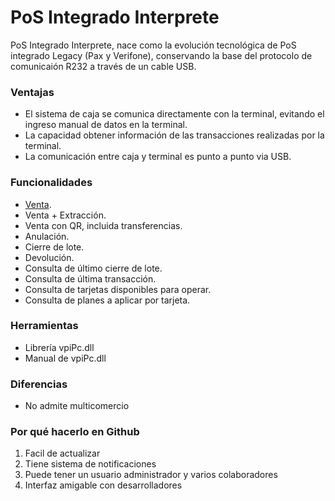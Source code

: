 # PoS Integrado Interprete

PoS Integrado Interprete, nace como la evolución tecnológica de PoS integrado Legacy (Pax y Verifone), conservando la base del protocolo de comunicaión R232 a través de un cable USB.

### Ventajas
- El sistema de caja se comunica directamente con la terminal, evitando el ingreso manual de datos en la terminal. 
- La capacidad obtener información de las transacciones realizadas por la terminal.
- La comunicación entre caja y terminal es punto a punto via USB.

### Funcionalidades
- [Venta](Funcionalidades/Venta.md).
- Venta + Extracción.
- Venta con QR, incluida transferencias.
- Anulación.
- Cierre de lote.
- Devolución.
- Consulta de último cierre de lote.
- Consulta de última transacción.
- Consulta de tarjetas disponibles para operar.
- Consulta de planes a aplicar por tarjeta.

### Herramientas
- Librería vpiPc.dll
- Manual de vpiPc.dll

### Diferencias
- No admite multicomercio
<!-- $$ x = {-b \pm \sqrt{b^2-4ac} \over 2a} \sum_{k=1}^n a_k b_k \int sadas$$ -->

### Por qué hacerlo en Github
1. Facil de actualizar
2. Tiene sistema de notificaciones 
3. Puede tener un usuario administrador y varios colaboradores
4. Interfaz amigable con desarrolladores


